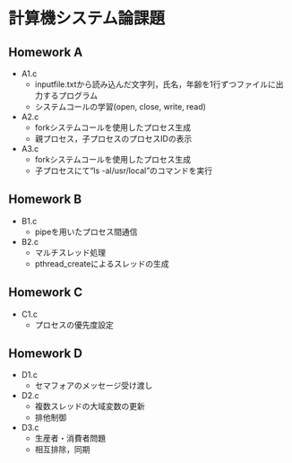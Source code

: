 # 計算機システム論課題
## Homework A
- A1.c
  - inputfile.txtから読み込んだ文字列，氏名，年齢を1行ずつファイルに出力するプログラム
  - システムコールの学習(open, close, write, read)
- A2.c
  - forkシステムコールを使用したプロセス生成
  - 親プロセス，子プロセスのプロセスIDの表示
- A3.c
  - forkシステムコールを使用したプロセス生成
  - 子プロセスにて“ls -al/usr/local”のコマンドを実行

## Homework B
- B1.c
  - pipeを用いたプロセス間通信
- B2.c
  - マルチスレッド処理
  - pthread_createによるスレッドの生成

## Homework C
- C1.c
  - プロセスの優先度設定

## Homework D
- D1.c
  - セマフォアのメッセージ受け渡し
- D2.c
  - 複数スレッドの大域変数の更新
  - 排他制御
- D3.c
  - 生産者・消費者問題
  - 相互排除，同期